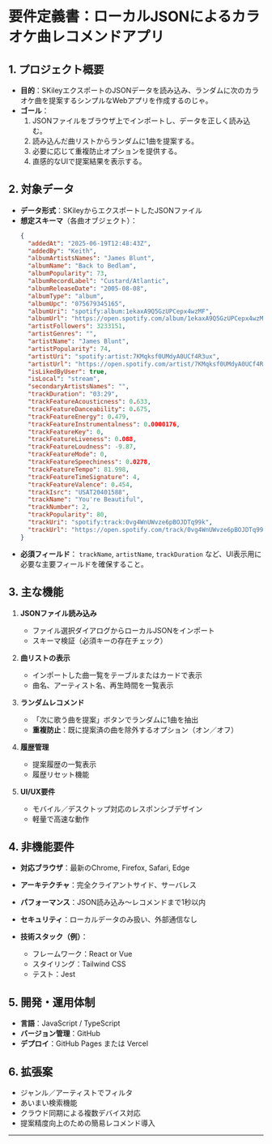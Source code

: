 # 要件定義書：ローカルJSONによるカラオケ曲レコメンドアプリ

## 1. プロジェクト概要
- **目的**：SKileyエクスポートのJSONデータを読み込み、ランダムに次のカラオケ曲を提案するシンプルなWebアプリを作成するのじゃ。
- **ゴール**：
  1. JSONファイルをブラウザ上でインポートし、データを正しく読み込む。
  2. 読み込んだ曲リストからランダムに1曲を提案する。
  3. 必要に応じて重複防止オプションを提供する。
  4. 直感的なUIで提案結果を表示する。

## 2. 対象データ
- **データ形式**：SKileyからエクスポートしたJSONファイル
- **想定スキーマ**（各曲オブジェクト）：
  ```json
  {
    "addedAt": "2025-06-19T12:48:43Z",
    "addedBy": "Keith",
    "albumArtistsNames": "James Blunt",
    "albumName": "Back to Bedlam",
    "albumPopularity": 73,
    "albumRecordLabel": "Custard/Atlantic",
    "albumReleaseDate": "2005-08-08",
    "albumType": "album",
    "albumUpc": "075679345165",
    "albumUri": "spotify:album:1ekaxA9Q5GzUPCepx4wzMF",
    "albumUrl": "https://open.spotify.com/album/1ekaxA9Q5GzUPCepx4wzMF",
    "artistFollowers": 3233151,
    "artistGenres": "",
    "artistName": "James Blunt",
    "artistPopularity": 74,
    "artistUri": "spotify:artist:7KMqksf0UMdyA0UCf4R3ux",
    "artistUrl": "https://open.spotify.com/artist/7KMqksf0UMdyA0UCf4R3ux",
    "isLikedByUser": true,
    "isLocal": "stream",
    "secondaryArtistsNames": "",
    "trackDuration": "03:29",
    "trackFeatureAcousticness": 0.633,
    "trackFeatureDanceability": 0.675,
    "trackFeatureEnergy": 0.479,
    "trackFeatureInstrumentalness": 0.0000176,
    "trackFeatureKey": 0,
    "trackFeatureLiveness": 0.088,
    "trackFeatureLoudness": -9.87,
    "trackFeatureMode": 0,
    "trackFeatureSpeechiness": 0.0278,
    "trackFeatureTempo": 81.998,
    "trackFeatureTimeSignature": 4,
    "trackFeatureValence": 0.454,
    "trackIsrc": "USAT20401588",
    "trackName": "You're Beautiful",
    "trackNumber": 2,
    "trackPopularity": 80,
    "trackUri": "spotify:track:0vg4WnUWvze6pBOJDTq99k",
    "trackUrl": "https://open.spotify.com/track/0vg4WnUWvze6pBOJDTq99k"
  }
  ```

* **必須フィールド**： `trackName`, `artistName`, `trackDuration` など、UI表示用に必要な主要フィールドを確保すること。

## 3. 主な機能

1. **JSONファイル読み込み**

   * ファイル選択ダイアログからローカルJSONをインポート
   * スキーマ検証（必須キーの存在チェック）
2. **曲リストの表示**

   * インポートした曲一覧をテーブルまたはカードで表示
   * 曲名、アーティスト名、再生時間を一覧表示
3. **ランダムレコメンド**

   * 「次に歌う曲を提案」ボタンでランダムに1曲を抽出
   * **重複防止**：既に提案済の曲を除外するオプション（オン／オフ）
4. **履歴管理**

   * 提案履歴の一覧表示
   * 履歴リセット機能
5. **UI/UX要件**

   * モバイル／デスクトップ対応のレスポンシブデザイン
   * 軽量で高速な動作

## 4. 非機能要件

* **対応ブラウザ**：最新のChrome, Firefox, Safari, Edge
* **アーキテクチャ**：完全クライアントサイド、サーバレス
* **パフォーマンス**：JSON読み込み〜レコメンドまで1秒以内
* **セキュリティ**：ローカルデータのみ扱い、外部通信なし
* **技術スタック（例）**：

  * フレームワーク：React or Vue
  * スタイリング：Tailwind CSS
  * テスト：Jest

## 5. 開発・運用体制

* **言語**：JavaScript / TypeScript
* **バージョン管理**：GitHub
* **デプロイ**：GitHub Pages または Vercel

## 6. 拡張案

* ジャンル／アーティストでフィルタ
* あいまい検索機能
* クラウド同期による複数デバイス対応
* 提案精度向上のための簡易レコメンド導入

---


